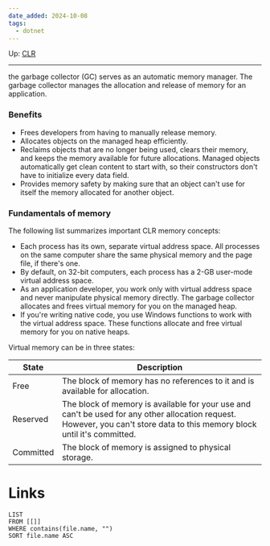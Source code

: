 ```yaml
---
date_added: 2024-10-08
tags:
  - dotnet
---
```

Up: [CLR](CLR.md)
___
the garbage collector (GC) serves as an automatic memory manager. The garbage collector manages the allocation and release of memory for an application. 
### Benefits

- Frees developers from having to manually release memory.
- Allocates objects on the managed heap efficiently.
- Reclaims objects that are no longer being used, clears their memory, and keeps the memory available for future allocations. Managed objects automatically get clean content to start with, so their constructors don't have to initialize every data field.
- Provides memory safety by making sure that an object can't use for itself the memory allocated for another object.

### Fundamentals of memory

The following list summarizes important CLR memory concepts:

- Each process has its own, separate virtual address space. All processes on the same computer share the same physical memory and the page file, if there's one.
- By default, on 32-bit computers, each process has a 2-GB user-mode virtual address space.
- As an application developer, you work only with virtual address space and never manipulate physical memory directly. The garbage collector allocates and frees virtual memory for you on the managed heap.
- If you're writing native code, you use Windows functions to work with the virtual address space. These functions allocate and free virtual memory for you on native heaps.

Virtual memory can be in three states:

|State|Description|
|---|---|
|Free|The block of memory has no references to it and is available for allocation.|
|Reserved|The block of memory is available for your use and can't be used for any other allocation request. However, you can't store data to this memory block until it's committed.|
|Committed|The block of memory is assigned to physical storage.|
# Links
```dataview
LIST
FROM [[]]
WHERE contains(file.name, "")
SORT file.name ASC
```
